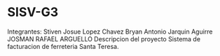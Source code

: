 # SISV-G3
Integrantes: 
Stiven Josue Lopez Chavez 
Bryan Antonio Jarquin Aguirre 
JOSMAN RAFAEL ARGUELLO
Descripcion del proyecto Sistema de facturacion de ferreteria Santa Teresa.
